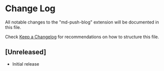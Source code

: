 # Change Log

All notable changes to the "md-push-blog" extension will be documented in this file.

Check [Keep a Changelog](http://keepachangelog.com/) for recommendations on how to structure this file.

## [Unreleased]

- Initial release